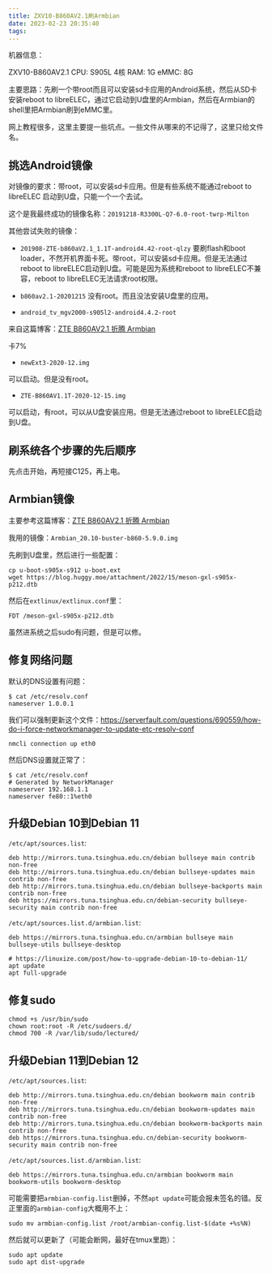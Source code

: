 ```yaml
---
title: ZXV10-B860AV2.1刷Armbian
date: 2023-02-23 20:35:40
tags:
---
```


机器信息：

ZXV10-B860AV2.1
CPU: S905L 4核
RAM: 1G
eMMC: 8G

主要思路：先刷一个带root而且可以安装sd卡应用的Android系统，然后从SD卡安装reboot to libreELEC，通过它启动到U盘里的Armbian，然后在Armbian的shell里把Armbian刷到eMMC里。

网上教程很多，这里主要提一些坑点。一些文件从哪来的不记得了，这里只给文件名。

## 挑选Android镜像

对镜像的要求：带root，可以安装sd卡应用。但是有些系统不能通过reboot to libreELEC 启动到U盘，只能一个一个去试。

这个是我最终成功的镜像名称：`20191218-R3300L-Q7-6.0-root-twrp-Milton`

其他尝试失败的镜像：

- `201908-ZTE-b860aV2.1_1.1T-android4.42-root-qlzy`
要刷flash和boot loader，不然开机界面卡死。带root，可以安装sd卡应用。但是无法通过reboot to libreELEC启动到U盘。可能是因为系统和reboot to libreELEC不兼容，reboot to libreELEC无法请求root权限。

- `b860av2.1-20201215`
没有root。而且没法安装U盘里的应用。

- `android_tv_mgv2000-s905l2-android4.4.2-root`

来自这篇博客：[ZTE B860AV2.1 折腾 Armbian](https://blog.huggy.moe/posts/2022/15-b860av2.1-armbian/)

卡7%

- `newExt3-2020-12.img`

可以启动。但是没有root。

- `ZTE-B860AV1.1T-2020-12-15.img`

可以启动，有root，可以从U盘安装应用。但是无法通过reboot to libreELEC启动到U盘。

## 刷系统各个步骤的先后顺序

先点击开始，再短接C125，再上电。

## Armbian镜像

主要参考这篇博客：[ZTE B860AV2.1 折腾 Armbian](https://blog.huggy.moe/posts/2022/15-b860av2.1-armbian/)

我用的镜像：`Armbian_20.10-buster-b860-5.9.0.img`

先刷到U盘里，然后进行一些配置：

```shell
cp u-boot-s905x-s912 u-boot.ext
wget https://blog.huggy.moe/attachment/2022/15/meson-gxl-s905x-p212.dtb
```

然后在`extlinux/extlinux.conf`里：

```text
FDT /meson-gxl-s905x-p212.dtb
```

虽然进系统之后sudo有问题，但是可以修。

## 修复网络问题

默认的DNS设置有问题：

```shell
$ cat /etc/resolv.conf
nameserver 1.0.0.1
```

我们可以强制更新这个文件：<https://serverfault.com/questions/690559/how-do-i-force-networkmanager-to-update-etc-resolv-conf>

```shell
nmcli connection up eth0
```

然后DNS设置就正常了：

```shell
$ cat /etc/resolv.conf
# Generated by NetworkManager
nameserver 192.168.1.1
nameserver fe80::1%eth0
```

## 升级Debian 10到Debian 11

`/etc/apt/sources.list`:

```text
deb http://mirrors.tuna.tsinghua.edu.cn/debian bullseye main contrib non-free
deb http://mirrors.tuna.tsinghua.edu.cn/debian bullseye-updates main contrib non-free
deb http://mirrors.tuna.tsinghua.edu.cn/debian bullseye-backports main contrib non-free
deb https://mirrors.tuna.tsinghua.edu.cn/debian-security bullseye-security main contrib non-free
```

`/etc/apt/sources.list.d/armbian.list`:

```text
deb https://mirrors.tuna.tsinghua.edu.cn/armbian bullseye main bullseye-utils bullseye-desktop
```

```shell
# https://linuxize.com/post/how-to-upgrade-debian-10-to-debian-11/
apt update
apt full-upgrade
```

## 修复sudo

```shell
chmod +s /usr/bin/sudo
chown root:root -R /etc/sudoers.d/
chmod 700 -R /var/lib/sudo/lectured/
```

## 升级Debian 11到Debian 12

`/etc/apt/sources.list`:

```text
deb http://mirrors.tuna.tsinghua.edu.cn/debian bookworm main contrib non-free
deb http://mirrors.tuna.tsinghua.edu.cn/debian bookworm-updates main contrib non-free
deb http://mirrors.tuna.tsinghua.edu.cn/debian bookworm-backports main contrib non-free
deb https://mirrors.tuna.tsinghua.edu.cn/debian-security bookworm-security main contrib non-free
```

`/etc/apt/sources.list.d/armbian.list`:

```text
deb https://mirrors.tuna.tsinghua.edu.cn/armbian bookworm main bookworm-utils bookworm-desktop
```

可能需要把`armbian-config.list`删掉，不然`apt update`可能会报未签名的错。反正里面的`armbian-config`大概用不上：

```shell
sudo mv armbian-config.list /root/armbian-config.list-$(date +%s%N)
```

然后就可以更新了（可能会断网，最好在tmux里跑）：

```shell
sudo apt update
sudo apt dist-upgrade
```

